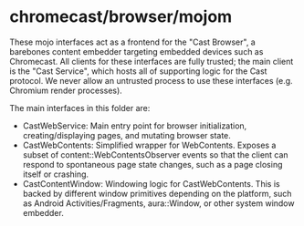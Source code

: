 # chromecast/browser/mojom

These mojo interfaces act as a frontend for the "Cast Browser", a barebones
content embedder targeting embedded devices such as Chromecast. All clients for
these interfaces are fully trusted; the main client is the "Cast Service", which
hosts all of supporting logic for the Cast protocol. We never allow an untrusted
process to use these interfaces (e.g. Chromium render processes).

The main interfaces in this folder are:

* CastWebService: Main entry point for browser initialization,
  creating/displaying pages, and mutating browser state.
* CastWebContents: Simplified wrapper for WebContents. Exposes a subset of
  content::WebContentsObserver events so that the client can respond to
  spontaneous page state changes, such as a page closing itself or crashing.
* CastContentWindow: Windowing logic for CastWebContents. This is backed by
  different window primitives depending on the platform, such as Android
  Activities/Fragments, aura::Window, or other system window embedder.
